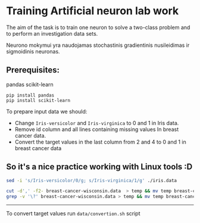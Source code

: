 # Training Artificial neuron lab work


The aim of the task is to train one neuron to solve a two-class problem and to perform an investigation
data sets.

Neurono mokymui yra naudojamas stochastinis gradientinis nusileidimas ir sigmoidinis neuronas.

## Prerequisites:
pandas
scikit-learn
```
pip install pandas
pip install scikit-learn
``` 
To prepare input data we should: 
- Change `Iris-versicolor` and `Iris-virginica` to 0 and 1 in Iris data.
- Remove id column and all lines containing missing values In breast cancer data.
- Convert the target values in the last column from 2 and 4 to 0 and 1 in breast cancer data

So it's a nice practice working with Linux tools :D
----
```sh
sed -i 's/Iris-versicolor/0/g; s/Iris-virginica/1/g' ./iris.data
```

```sh
cut -d',' -f2- breast-cancer-wisconsin.data  > temp && mv temp breast-cancer-wisconsin.data;
grep -v '\?' breast-cancer-wisconsin.data > temp && mv temp breast-cancer-wisconsin.data
 ```
---

To convert target values run `data/convertion.sh` script

